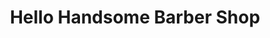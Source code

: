 ---
title: "Hello Handsome Barber Shop"
url: /gresham/hello-handsome-barber-shop/
shop: hairdresser
---